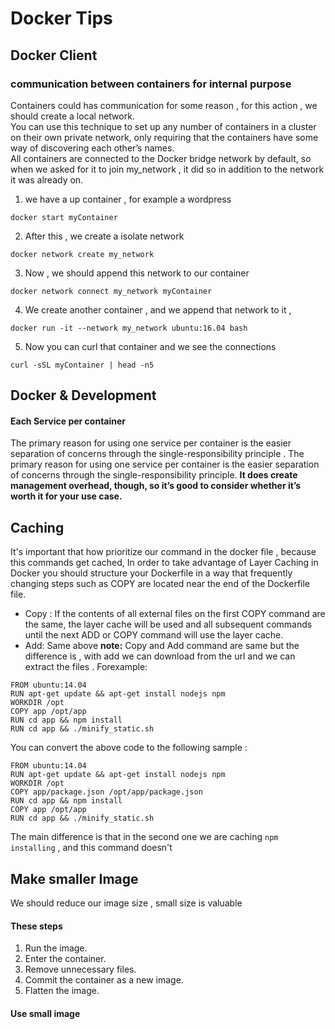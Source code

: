 # Docker Tips

## Docker Client
### communication between containers for internal purpose
Containers could has communication for some reason , for this action , we should create a local network.<br/>
You can use this technique to set up any number of containers in a cluster on their
own private network, only requiring that the containers have some way of discovering
each other’s names.<br/>
All containers are connected to the Docker bridge network by default, so when we
asked for it to join my_network , it did so in addition to the network it was already on. 
1) we have a up container , for example a wordpress
```
docker start myContainer
```
2) After this , we create a isolate network
```
docker network create my_network
```
3) Now , we should append this network to our container
```
docker network connect my_network myContainer
```
4) We create another container , and we append that network to it ,
```
docker run -it --network my_network ubuntu:16.04 bash
```
5) Now you can curl that container and we see the connections
```
curl -sSL myContainer | head -n5
```

## Docker & Development
#### Each Service per container
The primary reason for using one service per container is the easier separation of concerns through the single-responsibility principle . The primary reason for using one service per container is the easier separation of concerns through the single-responsibility principle.
**It does create management overhead, though, so it’s good to consider whether it’s worth it for your use case.**

## Caching
It's important that how prioritize our command in the docker file , because this commands get cached,
In order to take advantage of Layer Caching in Docker you should structure your Dockerfile in a way that frequently changing steps such as COPY are located near the end of the Dockerfile file. 
- Copy :
 If the contents of all external files on the first COPY command are the same, the layer cache will be used and all subsequent commands until the next ADD or COPY command will use the layer cache.
- Add: Same above
**note:** Copy and Add command are same but the difference is , with add we can download from the url and we can extract the files .
Forexample:
```
FROM ubuntu:14.04
RUN apt-get update && apt-get install nodejs npm
WORKDIR /opt
COPY app /opt/app
RUN cd app && npm install
RUN cd app && ./minify_static.sh
```
You can convert the above code to the following sample : 
```
FROM ubuntu:14.04
RUN apt-get update && apt-get install nodejs npm
WORKDIR /opt
COPY app/package.json /opt/app/package.json
RUN cd app && npm install
COPY app /opt/app
RUN cd app && ./minify_static.sh
```
The main difference is that in the second one we are caching `npm installing` , and this command doesn't 


## Make smaller Image
We should reduce our image size , small size is valuable
#### These steps
1) Run the image.
2) Enter the container.
3) Remove unnecessary files.
4) Commit the container as a new image.
5) Flatten the image.

#### Use small image
